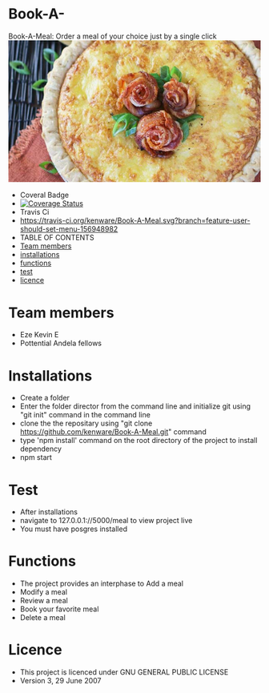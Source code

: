 # Book-A-
Book-A-Meal: Order a meal of your choice just by a single click
![A Meal photo](ui-template/image/8.jpg)
*  Coveral Badge
*  [![Coverage Status](https://coveralls.io/repos/github/kenware/Book-A-Meal/badge.png?branch=feature-user-should-set-menu-156948982)](https://coveralls.io/github/kenware/Book-A-Meal?branch=feature-user-should-set-menu-156948982)
*  Travis Ci
*  https://travis-ci.org/kenware/Book-A-Meal.svg?branch=feature-user-should-set-menu-156948982
*  TABLE OF CONTENTS
* [Team members](#team-members)
* [installations](#installations)
* [functions](#functions)
* [test](#test)
* [licence](licence)
# <a name="team-members"></a>Team members
* Eze Kevin E
* Pottential Andela fellows<br>
# <a name="installations">Installations
* Create a folder 
* Enter the folder director from the command line and initialize git using "git init" command in the command line
* clone the the repositary using "git clone https://github.com/kenware/Book-A-Meal.git" command
* type 'npm install' command on the root directory of the project to install dependency
* npm start
# <a name="test"></a>Test
* After installations
* navigate to 127.0.0.1://5000/meal to view project live
* You must have posgres installed
# <a name="functions"></a>Functions
* The project provides an interphase to Add a meal
* Modify a meal
* Review a meal
* Book your favorite meal
* Delete a meal
# <a name="licence"></a>Licence
* This project is licenced under GNU GENERAL PUBLIC LICENSE
* Version 3, 29 June 2007
